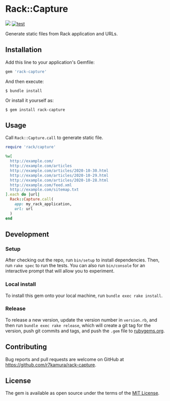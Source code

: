 # Rack::Capture

[![](https://badge.fury.io/rb/rack-capture.svg)](https://rubygems.org/gems/rack-capture)
[![test](https://github.com/r7kamura/rack-capture/workflows/test/badge.svg)](https://github.com/r7kamura/rack-capture/actions?query=workflow%3Atest)

Generate static files from Rack application and URLs.

## Installation

Add this line to your application's Gemfile:

```ruby
gem 'rack-capture'
```

And then execute:

    $ bundle install

Or install it yourself as:

    $ gem install rack-capture

## Usage

Call `Rack::Capture.call` to generate static file.

```ruby
require 'rack/capture'

%w[
  http://example.com/
  http://example.com/articles
  http://example.com/articles/2020-10-30.html
  http://example.com/articles/2020-10-29.html
  http://example.com/articles/2020-10-28.html
  http://example.com/feed.xml
  http://example.com/sitemap.txt
].each do |url|
  Rack::Capture.call(
    app: my_rack_application,
    url: url
  )
end
```

## Development

### Setup

After checking out the repo, run `bin/setup` to install dependencies. Then, run `rake spec` to run the tests. You can also run `bin/console` for an interactive prompt that will allow you to experiment.

### Local install

To install this gem onto your local machine, run `bundle exec rake install`.

### Release

To release a new version, update the version number in `version.rb`, and then run `bundle exec rake release`, which will create a git tag for the version, push git commits and tags, and push the `.gem` file to [rubygems.org](https://rubygems.org).

## Contributing

Bug reports and pull requests are welcome on GitHub at https://github.com/r7kamura/rack-capture.

## License

The gem is available as open source under the terms of the [MIT License](https://opensource.org/licenses/MIT).
